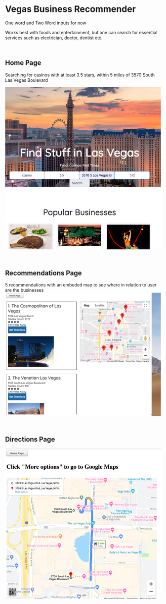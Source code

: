 # Vegas Business Recommender #

One word and Two Word inputs for now

Works best with foods and entertainment, but one can search for essential services such as electrician, doctor, dentist etc. 

&nbsp;
&nbsp;
## Home Page
Searching for casinos with at least 3.5 stars, within 5 miles of 3570 South Las Vegas Boulevard

![home page](https://github.com/sethweiland/vegas_business_recommender/blob/master/Home_page_vegas.png)

&nbsp;
&nbsp;
## Recommendations Page
5 recommendations with an embeded map to see where in relation to user are the businesses
![Recommendations Page](https://github.com/sethweiland/vegas_business_recommender/blob/master/get_recs_vegas.png)

&nbsp;
&nbsp;
## Directions Page

![Directions Page](https://github.com/sethweiland/vegas_business_recommender/blob/master/see_directions_vegas.png)

